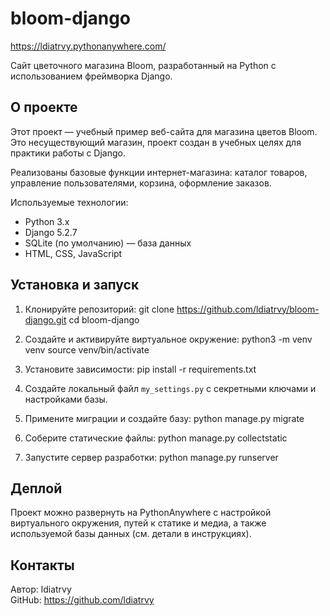 # bloom-django

https://ldiatrvy.pythonanywhere.com/

Сайт цветочного магазина Bloom, разработанный на Python с использованием фреймворка Django.

## О проекте

Этот проект — учебный пример веб-сайта для магазина цветов Bloom. Это несуществующий магазин, проект создан в учебных целях для практики работы с Django.

Реализованы базовые функции интернет-магазина: каталог товаров, управление пользователями, корзина, оформление заказов.

Используемые технологии:
- Python 3.x
- Django 5.2.7
- SQLite (по умолчанию) — база данных
- HTML, CSS, JavaScript

## Установка и запуск

1. Клонируйте репозиторий:
git clone https://github.com/ldiatrvy/bloom-django.git
cd bloom-django

2. Создайте и активируйте виртуальное окружение:
python3 -m venv venv
source venv/bin/activate

3. Установите зависимости:
pip install -r requirements.txt

4. Создайте локальный файл `my_settings.py` с секретными ключами и настройками базы.

5. Примените миграции и создайте базу:
python manage.py migrate

6. Соберите статические файлы:
python manage.py collectstatic

7. Запустите сервер разработки:
python manage.py runserver

## Деплой

Проект можно развернуть на PythonAnywhere с настройкой виртуального окружения, путей к статике и медиа, а также используемой базы данных (см. детали в инструкциях).

## Контакты

Автор: ldiatrvy  
GitHub: https://github.com/ldiatrvy
